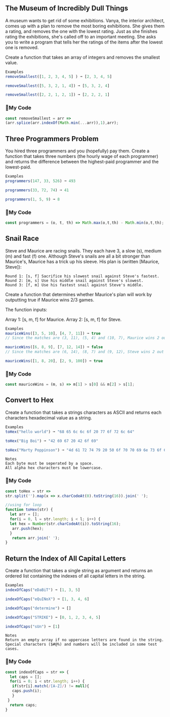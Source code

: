 ## The Museum of Incredibly Dull Things
A museum wants to get rid of some exhibitions. Vanya, the interior architect, comes up with a plan to remove the most boring exhibitions. She gives them a rating, and removes the one with the lowest rating. Just as she finishes rating the exhibitions, she's called off to an important meeting. She asks you to write a program that tells her the ratings of the items after the lowest one is removed.

Create a function that takes an array of integers and removes the smallest value.
```js
Examples
removeSmallest([1, 2, 3, 4, 5] ) ➞ [2, 3, 4, 5]

removeSmallest([5, 3, 2, 1, 4]) ➞ [5, 3, 2, 4]

removeSmallest([2, 2, 1, 2, 1]) ➞ [2, 2, 2, 1]
```
### :tram:My Code
```js
const removeSmallest = arr => 
(arr.splice(arr.indexOf(Math.min(...arr)),1),arr);
```

## Three Programmers Problem
You hired three programmers and you (hopefully) pay them. Create a function that takes three numbers (the hourly wage of each programmer) and returns the difference between the highest-paid programmer and the lowest-paid.
```js
Examples
programmers(147, 33, 526) ➞ 493

programmers(33, 72, 74) ➞ 41

programmers(1, 5, 9) ➞ 8
```
### :tram:My Code
```js
const programmers = (o, t, th) => Math.max(o,t,th) - Math.min(o,t,th);
```

## Snail Race
Steve and Maurice are racing snails. They each have 3, a slow (s), medium (m) and fast (f) one. Although Steve's snails are all a bit stronger than Maurice's, Maurice has a trick up his sleeve. His plan is (written [Maurice, Steve]):
```
Round 1: [s, f] Sacrifice his slowest snail against Steve's fastest.
Round 2: [m, s] Use his middle snail against Steve's slowest.
Round 3: [f, m] Use his fastest snail against Steve's middle.
```
Create a function that determines whether Maurice's plan will work by outputting true if Maurice wins 2/3 games.

The function inputs:

Array 1: [s, m, f] for Maurice.
Array 2: [s, m, f] for Steve.
```js
Examples
mauriceWins([3, 5, 10], [4, 7, 11]) ➞ true
// Since the matches are (3, 11), (5, 4) and (10, 7), Maurice wins 2 out of 3.

mauriceWins([6, 8, 9], [7, 12, 14]) ➞ false
// Since the matches are (6, 14), (8, 7) and (9, 12), Steve wins 2 out of 3.

mauriceWins([1, 8, 20], [2, 9, 100]) ➞ true
```
### :tram:My Code
```js
const mauriceWins = (m, s) => m[1] > s[0] && m[2] > s[1];
```

## Convert to Hex
Create a function that takes a strings characters as ASCII and returns each characters hexadecimal value as a string.
```js
Examples
toHex("hello world") ➞ "68 65 6c 6c 6f 20 77 6f 72 6c 64"

toHex("Big Boi") ➞ "42 69 67 20 42 6f 69"

toHex("Marty Poppinson") ➞ "4d 61 72 74 79 20 50 6f 70 70 69 6e 73 6f 6e"
```
```
Notes
Each byte must be seperated by a space.
All alpha hex characters must be lowercase.
```
### :tram:My Code
```js
const toHex = str =>
str.split('').map(x => x.charCodeAt(0).toString(16)).join(' ');

//using for loop
function toHex(str) {
  let arr = [];
  for(i = 0, l = str.length; i < l; i++) {
  let hex = Number(str.charCodeAt(i)).toString(16);
   arr.push(hex);
  }
   return arr.join(' ');
}
```

## Return the Index of All Capital Letters
Create a function that takes a single string as argument and returns an ordered list containing the indexes of all capital letters in the string.
```js
Examples
indexOfCaps("eDaBiT") ➞ [1, 3, 5]

indexOfCaps("eQuINoX") ➞ [1, 3, 4, 6]

indexOfCaps("determine") ➞ []

indexOfCaps("STRIKE") ➞ [0, 1, 2, 3, 4, 5]

indexOfCaps("sUn") ➞ [1]
```
```
Notes
Return an empty array if no uppercase letters are found in the string.
Special characters ($#@%) and numbers will be included in some test cases.
```
### :tram:My Code
```js
const indexOfCaps = str => {
  let caps = [];
  for(i = 0; i < str.length; i++) {
   if(str[i].match(/[A-Z]/) != null){
   caps.push(i);
   }
 }
  return caps;
}
```

